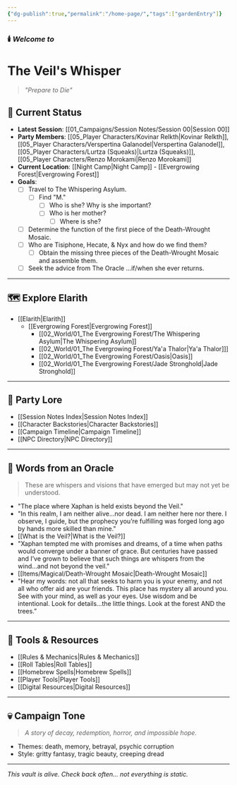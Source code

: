 ```yaml
---
{"dg-publish":true,"permalink":"/home-page/","tags":["gardenEntry"]}
---
```


### 🕯️ _Welcome to_

# **The Veil's Whisper**

> _"Prepare to Die"_

## 🧭 Current Status
- **Latest Session**: [[01_Campaigns/Session Notes/Session 00\|Session 00]]
- **Party Members**: [[05_Player Characters/Kovinar Relkth\|Kovinar Relkth]], [[05_Player Characters/Verspertina Galanodel\|Verspertina Galanodel]], [[05_Player Characters/Lurtza (Squeaks)\|Lurtza (Squeaks)]], [[05_Player Characters/Renzo Morokami\|Renzo Morokami]]
- **Current Location**: [[Night Camp\|Night Camp]] - [[Evergrowing Forest\|Evergrowing Forest]]
- **Goals**:
	- [ ] Travel to The Whispering Asylum.
		- [ ] Find "M."
			- [ ] Who is she? Why is she important?
			- [ ] Who is her mother?
				- [ ] Where is she?
	- [ ] Determine the function of the first piece of the Death-Wrought Mosaic.
	- [ ] Who are Tisiphone, Hecate, & Nyx and how do we find them?
		- [ ] Obtain the missing three pieces of the Death-Wrought Mosaic and assemble them.
	- [ ] Seek the advice from The Oracle ...if/when she ever returns.

---

## 🗺️ Explore Elarith
- [[Elarith\|Elarith]]
	- [[Evergrowing Forest\|Evergrowing Forest]]
		- [[02_World/01_The Evergrowing Forest/The Whispering Asylum\|The Whispering Asylum]]
		- [[02_World/01_The Evergrowing Forest/Ya'a Thalor\|Ya'a Thalor]]]
		- [[02_World/01_The Evergrowing Forest/Oasis\|Oasis]]
		- [[02_World/01_The Evergrowing Forest/Jade Stronghold\|Jade Stronghold]] 

---

## 📜 Party Lore
- [[Session Notes Index\|Session Notes Index]]
- [[Character Backstories\|Character Backstories]] 
- [[Campaign Timeline\|Campaign Timeline]]
- [[NPC Directory\|NPC Directory]]

---

## 🔮 Words from an Oracle
> These are whispers and visions that have emerged but may not yet be understood.

- "The place where Xaphan is held exists beyond the Veil."
- "In this realm, I am neither alive...nor dead. I am neither here nor there. I observe, I guide, but the prophecy you’re fulfilling was forged long ago by hands more skilled than mine."
- [[What is the Veil?\|What is the Veil?]]
- "Xaphan tempted me with promises and dreams, of a time when paths would converge under a banner of grace. But centuries have passed and I’ve grown to believe that such things are whispers from the wind...and not beyond the veil."
- [[Items/Magical/Death-Wrought Mosaic\|Death-Wrought Mosaic]]
- "Hear my words: not all that seeks to harm you is your enemy, and not all who offer aid are your friends. This place has mystery all around you. See with your mind, as well as your eyes. Use wisdom and be intentional. Look for details…the little things. Look at the forest AND the trees.”

---

## 🧰 Tools & Resources
- [[Rules & Mechanics\|Rules & Mechanics]]
- [[Roll Tables\|Roll Tables]]
- [[Homebrew Spells\|Homebrew Spells]]
- [[Player Tools\|Player Tools]]
- [[Digital Resources\|Digital Resources]]

---

## 💀 Campaign Tone
> _A story of decay, redemption, horror, and impossible hope._

- Themes: death, memory, betrayal, psychic corruption
- Style: gritty fantasy, tragic beauty, creeping dread

---

_This vault is alive. Check back often... not everything is static._

